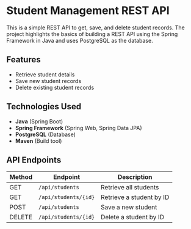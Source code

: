 # Student Management REST API

This is a simple REST API to get, save, and delete student records. The project highlights the basics of building a REST API using the Spring Framework in Java and uses PostgreSQL as the database.

## Features
- Retrieve student details
- Save new student records
- Delete existing student records

## Technologies Used
- **Java** (Spring Boot)
- **Spring Framework** (Spring Web, Spring Data JPA)
- **PostgreSQL** (Database)
- **Maven** (Build tool)

## API Endpoints
| Method | Endpoint         | Description          |
|--------|----------------|----------------------|
| GET    | `/api/students`      | Retrieve all students |
| GET    | `/api/students/{id}` | Retrieve a student by ID |
| POST   | `/api/students`      | Save a new student   |
| DELETE | `/api/students/{id}` | Delete a student by ID |
